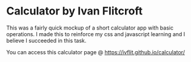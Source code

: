 # Calculator by Ivan Flitcroft

This was a fairly quick mockup of a short calculator app with basic operations. I made this to reinforce my css and javascript learning and I believe I succeeded in this task. 

You can access this calculator page @ https://ivflit.github.io/calculator/

